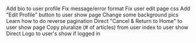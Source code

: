 Add bio to user profile
Fix message/error format
Fix user edit page css
Add "Edit Profile" button to user show page
Change some background pics
Learn how to do reverse pagination
Direct "Cancel & Return to Home" to user show page
Copy pluralize (# of articles) from user index to user show
Direct Logo to user's show if logged in